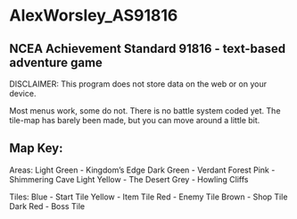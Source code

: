 # AlexWorsley_AS91816
## NCEA Achievement Standard 91816 - text-based adventure game 

DISCLAIMER: This program does not store data on the web or on your device. 


Most menus work, some do not. There is no battle system coded yet. The tile-map has barely been made, but you can move around a little bit. 






## Map Key:

Areas: 
Light Green - Kingdom’s Edge 
Dark Green - Verdant Forest
Pink - Shimmering Cave
Light Yellow - The Desert 
Grey - Howling Cliffs 

Tiles:
Blue - Start Tile 
Yellow - Item Tile
Red - Enemy Tile 
Brown - Shop Tile 
Dark Red - Boss Tile 



